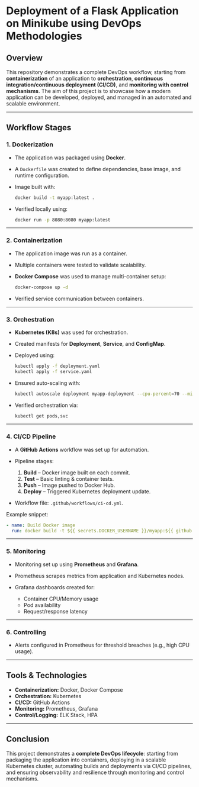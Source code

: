

# Deployment of a Flask Application on Minikube using DevOps Methodologies

## Overview

This repository demonstrates a complete DevOps workflow, starting from **containerization** of an application to **orchestration**, **continuous integration/continuous deployment (CI/CD)**, and **monitoring with control mechanisms**.
The aim of this project is to showcase how a modern application can be developed, deployed, and managed in an automated and scalable environment.

---

## Workflow Stages

### 1. Dockerization

* The application was packaged using **Docker**.
* A `Dockerfile` was created to define dependencies, base image, and runtime configuration.
* Image built with:

  ```bash
  docker build -t myapp:latest .
  ```
* Verified locally using:

  ```bash
  docker run -p 8080:8080 myapp:latest
  ```

---

### 2. Containerization

* The application image was run as a container.
* Multiple containers were tested to validate scalability.
* **Docker Compose** was used to manage multi-container setup:

  ```bash
  docker-compose up -d
  ```
* Verified service communication between containers.

---

### 3. Orchestration

* **Kubernetes (K8s)** was used for orchestration.
* Created manifests for **Deployment**, **Service**, and **ConfigMap**.
* Deployed using:

  ```bash
  kubectl apply -f deployment.yaml
  kubectl apply -f service.yaml
  ```
* Ensured auto-scaling with:

  ```bash
  kubectl autoscale deployment myapp-deployment --cpu-percent=70 --min=2 --max=5
  ```
* Verified orchestration via:

  ```bash
  kubectl get pods,svc
  ```

---

### 4. CI/CD Pipeline

* A **GitHub Actions** workflow was set up for automation.
* Pipeline stages:

  1. **Build** – Docker image built on each commit.
  2. **Test** – Basic linting & container tests.
  3. **Push** – Image pushed to Docker Hub.
  4. **Deploy** – Triggered Kubernetes deployment update.
* Workflow file: `.github/workflows/ci-cd.yml`.

Example snippet:

```yaml
- name: Build Docker image
  run: docker build -t ${{ secrets.DOCKER_USERNAME }}/myapp:${{ github.sha }} .
```

---

### 5. Monitoring

* Monitoring set up using **Prometheus** and **Grafana**.
* Prometheus scrapes metrics from application and Kubernetes nodes.
* Grafana dashboards created for:

  * Container CPU/Memory usage
  * Pod availability
  * Request/response latency

---

### 6. Controlling

* Alerts configured in Prometheus for threshold breaches (e.g., high CPU usage).

---

## Tools & Technologies

* **Containerization:** Docker, Docker Compose
* **Orchestration:** Kubernetes
* **CI/CD:** GitHub Actions
* **Monitoring:** Prometheus, Grafana
* **Control/Logging:** ELK Stack, HPA

---

## Conclusion

This project demonstrates a **complete DevOps lifecycle**: starting from packaging the application into containers, deploying in a scalable Kubernetes cluster, automating builds and deployments via CI/CD pipelines, and ensuring observability and resilience through monitoring and control mechanisms.

